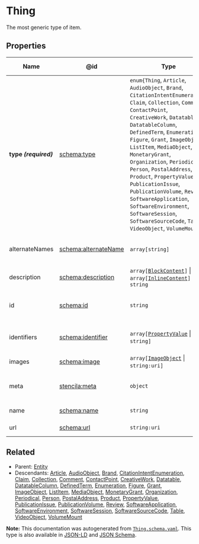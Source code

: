 # Thing

The most generic type of item.

## Properties

| Name                  | @id                                                      | Type                                                                                                                                                                                                                                                                                                                                                                                                                                                                                                                                                                    | Description                                   | Inherited from        |
| --------------------- | -------------------------------------------------------- | ----------------------------------------------------------------------------------------------------------------------------------------------------------------------------------------------------------------------------------------------------------------------------------------------------------------------------------------------------------------------------------------------------------------------------------------------------------------------------------------------------------------------------------------------------------------------- | --------------------------------------------- | --------------------- |
| **type _(required)_** | [schema:type](https://schema.org/type)                   | `enum{`​`Thing`, `Article`, `AudioObject`, `Brand`, `CitationIntentEnumeration`, `Claim`, `Collection`, `Comment`, `ContactPoint`, `CreativeWork`, `Datatable`, `DatatableColumn`, `DefinedTerm`, `Enumeration`, `Figure`, `Grant`, `ImageObject`, `ListItem`, `MediaObject`, `MonetaryGrant`, `Organization`, `Periodical`, `Person`, `PostalAddress`, `Product`, `PropertyValue`, `PublicationIssue`, `PublicationVolume`, `Review`, `SoftwareApplication`, `SoftwareEnvironment`, `SoftwareSession`, `SoftwareSourceCode`, `Table`, `VideoObject`, `VolumeMount`​`}` | The name of the type.                         | [Entity](./Entity.md) |
| alternateNames        | [schema:alternateName](https://schema.org/alternateName) | `array[`​`string`​`]`                                                                                                                                                                                                                                                                                                                                                                                                                                                                                                                                                   | Alternate names (aliases) for the item.       | [Thing](./Thing.md)   |
| description           | [schema:description](https://schema.org/description)     | `array[`​[`BlockContent`](./BlockContent.md)​`]` \| `array[`​[`InlineContent`](./InlineContent.md)​`]` \| `string`                                                                                                                                                                                                                                                                                                                                                                                                                                                      | A description of the item.                    | [Thing](./Thing.md)   |
| id                    | [schema:id](https://schema.org/id)                       | `string`                                                                                                                                                                                                                                                                                                                                                                                                                                                                                                                                                                | The identifier for this item.                 | [Entity](./Entity.md) |
| identifiers           | [schema:identifier](https://schema.org/identifier)       | `array[`​[`PropertyValue`](./PropertyValue.md) \| `string`​`]`                                                                                                                                                                                                                                                                                                                                                                                                                                                                                                          | Any kind of identifier for any kind of Thing. | [Thing](./Thing.md)   |
| images                | [schema:image](https://schema.org/image)                 | `array[`​[`ImageObject`](./ImageObject.md) \| `string:uri`​`]`                                                                                                                                                                                                                                                                                                                                                                                                                                                                                                          | Images of the item.                           | [Thing](./Thing.md)   |
| meta                  | [stencila:meta](https://schema.stenci.la/meta.jsonld)    | `object`                                                                                                                                                                                                                                                                                                                                                                                                                                                                                                                                                                | Metadata associated with this item.           | [Entity](./Entity.md) |
| name                  | [schema:name](https://schema.org/name)                   | `string`                                                                                                                                                                                                                                                                                                                                                                                                                                                                                                                                                                | The name of the item.                         | [Thing](./Thing.md)   |
| url                   | [schema:url](https://schema.org/url)                     | `string:uri`                                                                                                                                                                                                                                                                                                                                                                                                                                                                                                                                                            | The URL of the item.                          | [Thing](./Thing.md)   |

## Related

-   Parent: [Entity](./Entity.md)
-   Descendants: [Article](./Article.md), [AudioObject](./AudioObject.md), [Brand](./Brand.md), [CitationIntentEnumeration](./CitationIntentEnumeration.md), [Claim](./Claim.md), [Collection](./Collection.md), [Comment](./Comment.md), [ContactPoint](./ContactPoint.md), [CreativeWork](./CreativeWork.md), [Datatable](./Datatable.md), [DatatableColumn](./DatatableColumn.md), [DefinedTerm](./DefinedTerm.md), [Enumeration](./Enumeration.md), [Figure](./Figure.md), [Grant](./Grant.md), [ImageObject](./ImageObject.md), [ListItem](./ListItem.md), [MediaObject](./MediaObject.md), [MonetaryGrant](./MonetaryGrant.md), [Organization](./Organization.md), [Periodical](./Periodical.md), [Person](./Person.md), [PostalAddress](./PostalAddress.md), [Product](./Product.md), [PropertyValue](./PropertyValue.md), [PublicationIssue](./PublicationIssue.md), [PublicationVolume](./PublicationVolume.md), [Review](./Review.md), [SoftwareApplication](./SoftwareApplication.md), [SoftwareEnvironment](./SoftwareEnvironment.md), [SoftwareSession](./SoftwareSession.md), [SoftwareSourceCode](./SoftwareSourceCode.md), [Table](./Table.md), [VideoObject](./VideoObject.md), [VolumeMount](./VolumeMount.md)

**Note:** This documentation was autogenerated from [`Thing.schema.yaml`](https://github.com/stencila/schema/blob/master/schema/Thing.schema.yaml). This type is also available in [JSON-LD](https://schema.org/Thing) and [JSON Schema](https://schema.stenci.la/Thing.schema.json).
